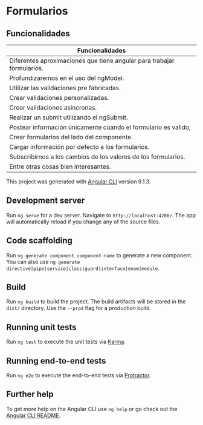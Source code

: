 # Formularios

## Funcionalidades

| Funcionalidades |
| ------------- |
|   Diferentes aproximaciones que tiene angular para trabajar formularios.|
|   Profundizaremos en el uso del ngModel.|
|   Utilizar las validaciones pre fabricadas.|
|   Crear validaciones personalizadas.|
|   Crear validaciones asíncronas.|
|   Realizar un submit utilizando el ngSubmit.|
|   Postear información únicamente cuando el formulario es valido,|
|   Crear formularios del lado del componente.|
|   Cargar información por defecto a los formularios.|
|   Subscribirnos a los cambios de los valores de los formularios.|
|   Entre otras cosas bien interesantes.|

This project was generated with [Angular CLI](https://github.com/angular/angular-cli) version 9.1.3.

## Development server

Run `ng serve` for a dev server. Navigate to `http://localhost:4200/`. The app will automatically reload if you change any of the source files.

## Code scaffolding

Run `ng generate component component-name` to generate a new component. You can also use `ng generate directive|pipe|service|class|guard|interface|enum|module`.

## Build

Run `ng build` to build the project. The build artifacts will be stored in the `dist/` directory. Use the `--prod` flag for a production build.

## Running unit tests

Run `ng test` to execute the unit tests via [Karma](https://karma-runner.github.io).

## Running end-to-end tests

Run `ng e2e` to execute the end-to-end tests via [Protractor](http://www.protractortest.org/).

## Further help

To get more help on the Angular CLI use `ng help` or go check out the [Angular CLI README](https://github.com/angular/angular-cli/blob/master/README.md).

